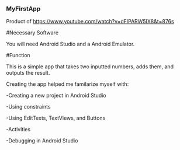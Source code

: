 ### MyFirstApp
Product of https://www.youtube.com/watch?v=dFlPARW5IX8&t=876s

#Necessary Software

You will need Android Studio and a Android Emulator.

#Function

This is a simple app that takes two inputted numbers, adds them, and outputs the result.

Creating the app helped me familarize myself with:

  -Creating a new project in Android Studio
  
  -Using constraints
  
  -Using EditTexts, TextViews, and Buttons
  
  -Activities
  
  -Debugging in Android Studio
